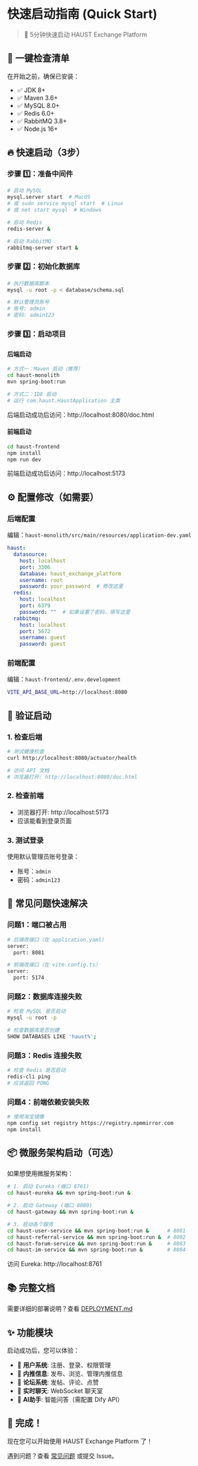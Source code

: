 # 快速启动指南 (Quick Start)

> 🚀 5分钟快速启动 HAUST Exchange Platform

## 📝 一键检查清单

在开始之前，确保已安装：

- ✅ JDK 8+
- ✅ Maven 3.6+
- ✅ MySQL 8.0+
- ✅ Redis 6.0+
- ✅ RabbitMQ 3.8+
- ✅ Node.js 16+

## 🔥 快速启动（3步）

### 步骤 1️⃣：准备中间件

```bash
# 启动 MySQL
mysql.server start  # MacOS
# 或 sudo service mysql start  # Linux
# 或 net start mysql  # Windows

# 启动 Redis
redis-server &

# 启动 RabbitMQ
rabbitmq-server start &
```

### 步骤 2️⃣：初始化数据库

```bash
# 执行数据库脚本
mysql -u root -p < database/schema.sql

# 默认管理员账号
# 账号: admin
# 密码: admin123
```

### 步骤 3️⃣：启动项目

#### 后端启动

```bash
# 方式一：Maven 启动（推荐）
cd haust-monolith
mvn spring-boot:run

# 方式二：IDE 启动
# 运行 com.haust.HaustApplication 主类
```

后端启动成功后访问：http://localhost:8080/doc.html

#### 前端启动

```bash
cd haust-frontend
npm install
npm run dev
```

前端启动成功后访问：http://localhost:5173

## ⚙️ 配置修改（如需要）

### 后端配置

编辑：`haust-monolith/src/main/resources/application-dev.yaml`

```yaml
haust:
  datasource:
    host: localhost
    port: 3306
    database: haust_exchange_platform
    username: root
    password: your_password  # 修改这里
  redis:
    host: localhost
    port: 6379
    password: ""  # 如果设置了密码，填写这里
  rabbitmq:
    host: localhost
    port: 5672
    username: guest
    password: guest
```

### 前端配置

编辑：`haust-frontend/.env.development`

```bash
VITE_API_BASE_URL=http://localhost:8080
```

## 🎯 验证启动

### 1. 检查后端

```bash
# 测试健康检查
curl http://localhost:8080/actuator/health

# 访问 API 文档
# 浏览器打开: http://localhost:8080/doc.html
```

### 2. 检查前端

- 浏览器打开: http://localhost:5173
- 应该能看到登录页面

### 3. 测试登录

使用默认管理员账号登录：
- 账号：`admin`
- 密码：`admin123`

## 🐛 常见问题快速解决

### 问题1：端口被占用

```bash
# 后端改端口（在 application.yaml）
server:
  port: 8081

# 前端改端口（在 vite.config.ts）
server:
  port: 5174
```

### 问题2：数据库连接失败

```bash
# 检查 MySQL 是否启动
mysql -u root -p

# 检查数据库是否创建
SHOW DATABASES LIKE 'haust%';
```

### 问题3：Redis 连接失败

```bash
# 检查 Redis 是否启动
redis-cli ping
# 应该返回 PONG
```

### 问题4：前端依赖安装失败

```bash
# 使用淘宝镜像
npm config set registry https://registry.npmmirror.com
npm install
```

## 📦 微服务架构启动（可选）

如果想使用微服务架构：

```bash
# 1. 启动 Eureka (端口 8761)
cd haust-eureka && mvn spring-boot:run &

# 2. 启动 Gateway (端口 8080)
cd haust-gateway && mvn spring-boot:run &

# 3. 启动各个服务
cd haust-user-service && mvn spring-boot:run &      # 8081
cd haust-referral-service && mvn spring-boot:run &  # 8082
cd haust-forum-service && mvn spring-boot:run &     # 8083
cd haust-im-service && mvn spring-boot:run &        # 8084
```

访问 Eureka: http://localhost:8761

## 📚 完整文档

需要详细的部署说明？查看 [DEPLOYMENT.md](DEPLOYMENT.md)

## ✨ 功能模块

启动成功后，您可以体验：

- 👤 **用户系统**: 注册、登录、权限管理
- 💼 **内推信息**: 发布、浏览、管理内推信息
- 💬 **论坛系统**: 发帖、评论、点赞
- 📱 **实时聊天**: WebSocket 聊天室
- 🤖 **AI助手**: 智能问答（需配置 Dify API）

## 🎉 完成！

现在您可以开始使用 HAUST Exchange Platform 了！

遇到问题？查看 [常见问题](DEPLOYMENT.md#常见问题) 或提交 Issue。
